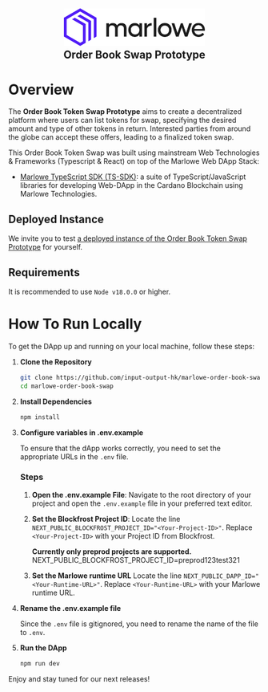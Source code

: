 <h2 align="center">
  <a href="" target="blank_">
    <img src="./doc/image/logo.svg" alt="Logo" height="75">
  </a>
  <br>
  Order Book Swap Prototype
</h2>

# Overview

The **Order Book Token Swap Prototype** aims to create a decentralized platform where users can list tokens for swap, specifying the desired amount and type of other tokens in return. Interested parties from around the globe can accept these offers, leading to a finalized token swap.

This Order Book Token Swap was built using mainstream Web Technologies & Frameworks (Typescript & React) on top of the Marlowe Web DApp Stack:

- [Marlowe TypeScript SDK (TS-SDK)](https://github.com/input-output-hk/marlowe-ts-sdk/): a suite of TypeScript/JavaScript libraries for developing Web-DApp in the Cardano Blockchain using Marlowe Technologies.

## Deployed Instance

We invite you to test [a deployed instance of the Order Book Token Swap Prototype](https://token-swap-prototype-franzavalla.vercel.app/) for yourself.

## Requirements

It is recommended to use `Node v18.0.0` or higher.

# How To Run Locally

To get the DApp up and running on your local machine, follow these steps:

1. **Clone the Repository**

   ```bash
   git clone https://github.com/input-output-hk/marlowe-order-book-swap
   cd marlowe-order-book-swap
   ```

2. **Install Dependencies**

   ```bash
   npm install
   ```

3. **Configure variables in .env.example**

   To ensure that the dApp works correctly, you need to set the appropriate URLs in the `.env` file.

   ### Steps

   1. **Open the .env.example File**:
      Navigate to the root directory of your project and open the `.env.example` file in your preferred text editor.

   2. **Set the Blockfrost Project ID**:
      Locate the line `NEXT_PUBLIC_BLOCKFROST_PROJECT_ID="<Your-Project-ID>"`. Replace `<Your-Project-ID>` with your Project ID from Blockfrost.

      **Currently only preprod projects are supported.**
      NEXT_PUBLIC_BLOCKFROST_PROJECT_ID=preprod123test321

   3. **Set the Marlowe runtime URL**
      Locate the line `NEXT_PUBLIC_DAPP_ID="<Your-Runtime-URL>"`. Replace `<Your-Runtime-URL>` with your Marlowe runtime URL.

4. **Rename the .env.example file**

   Since the `.env` file is gitignored, you need to rename the name of the file to `.env`.

5. **Run the DApp**
   ```bash
   npm run dev
   ```

Enjoy and stay tuned for our next releases!
